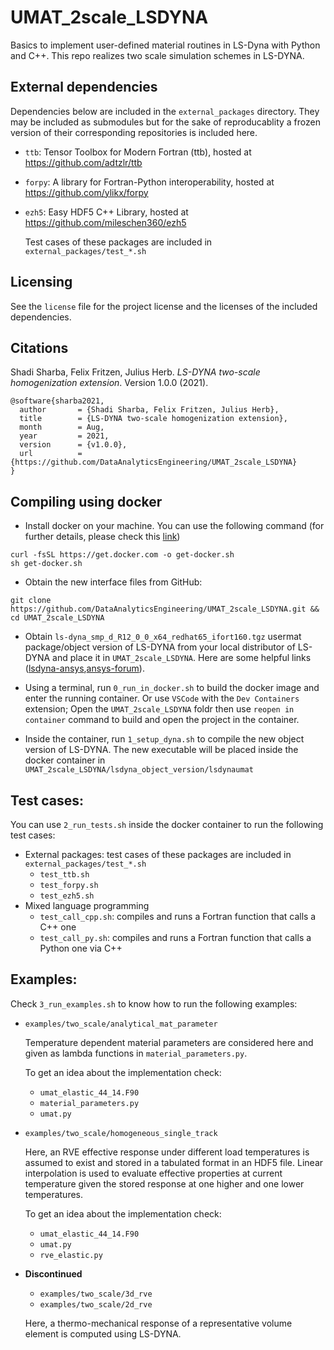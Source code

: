 # UMAT_2scale_LSDYNA

Basics to implement user-defined material routines in LS-Dyna with Python and C++. This repo realizes two scale simulation schemes in LS-DYNA.

## External dependencies

Dependencies below are included in the `external_packages` directory. They may be included as submodules but for the sake of reproducablity a frozen version of their corresponding repositories is included here.

- `ttb`: Tensor Toolbox for Modern Fortran (ttb), hosted at https://github.com/adtzlr/ttb

- `forpy`: A library for Fortran-Python interoperability, hosted at https://github.com/ylikx/forpy

- `ezh5`: Easy HDF5 C++ Library, hosted at https://github.com/mileschen360/ezh5

  Test cases of these packages are included in `external_packages/test_*.sh`
  
## Licensing
See the `license` file for the project license and the licenses of the included dependencies.


## Citations
Shadi Sharba, Felix Fritzen, Julius Herb. *LS-DYNA two-scale homogenization extension*. Version 1.0.0 (2021).

```
@software{sharba2021,
  author       = {Shadi Sharba, Felix Fritzen, Julius Herb},
  title        = {LS-DYNA two-scale homogenization extension},
  month        = Aug,
  year         = 2021,
  version      = {v1.0.0},
  url          = {https://github.com/DataAnalyticsEngineering/UMAT_2scale_LSDYNA}
}
```

## Compiling using docker

- Install docker on your machine. You can use the following command (for further details, please check this [link](https://github.com/docker/docker-install))
```
curl -fsSL https://get.docker.com -o get-docker.sh
sh get-docker.sh
```

- Obtain the new interface files from GitHub:
```
git clone https://github.com/DataAnalyticsEngineering/UMAT_2scale_LSDYNA.git && cd UMAT_2scale_LSDYNA
```

- Obtain `ls-dyna_smp_d_R12_0_0_x64_redhat65_ifort160.tgz` usermat package/object version of LS-DYNA from your local distributor of LS-DYNA and place it in `UMAT_2scale_LSDYNA`. Here are some helpful links ([lsdyna-ansys](https://lsdyna.ansys.com/downloader-filter/),[ansys-forum](https://innovationspace.ansys.com/forum/forums/reply/235696/)).

- Using a terminal, run `0_run_in_docker.sh` to build the docker image and enter the running container. Or use `VSCode` with the `Dev Containers` extension; Open the `UMAT_2scale_LSDYNA` foldr then use `reopen in container` command to build and open the project in the container.

- Inside the container, run `1_setup_dyna.sh` to compile the new object version of LS-DYNA. The new executable will be placed inside the docker container in `UMAT_2scale_LSDYNA/lsdyna_object_version/lsdynaumat`

## Test cases:
You can use `2_run_tests.sh` inside the docker container to run the following test cases:
- External packages: test cases of these packages are included in `external_packages/test_*.sh`
  - `test_ttb.sh`
  - `test_forpy.sh`
  - `test_ezh5.sh`
- Mixed language programming
  - `test_call_cpp.sh`: compiles and runs a Fortran function that calls a C++ one
  - `test_call_py.sh`: compiles and runs a Fortran function that calls a Python one via C++
  
## Examples:
Check `3_run_examples.sh` to know how to run the following examples:

- `examples/two_scale/analytical_mat_parameter`

  Temperature dependent material parameters are considered here and given as lambda functions in `material_parameters.py`.
  
  To get an idea about the implementation check:
  - `umat_elastic_44_14.F90`
  - `material_parameters.py`
  - `umat.py`
  
- `examples/two_scale/homogeneous_single_track`
  
  Here, an RVE effective response under different load temperatures is assumed to exist and stored in a tabulated format in an HDF5 file. Linear interpolation is used to evaluate effective properties at current temperature given the stored response at one higher and one lower temperatures.
  
  To get an idea about the implementation check:
    - `umat_elastic_44_14.F90`
    - `umat.py`
    - `rve_elastic.py`

- __Discontinued__
  
  - `examples/two_scale/3d_rve`
  - `examples/two_scale/2d_rve` 

  Here, a thermo-mechanical response of a representative volume element is computed using LS-DYNA.


